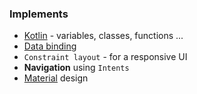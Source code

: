 ### Implements

- [Kotlin](https://kotlinlang.org/) - variables, classes, functions ...  
- [Data binding](https://developer.android.com/topic/libraries/data-binding)
- `Constraint layout` - for a responsive UI
- **Navigation** using `Intents`
- [Material](https://material.io/develop/android) design
